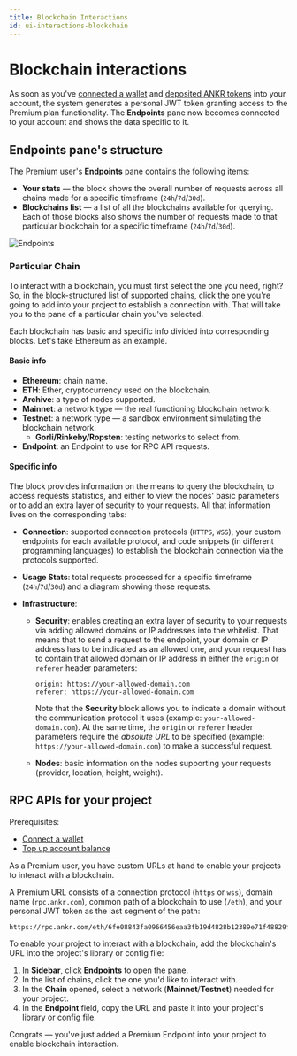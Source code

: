 ```yaml
---
title: Blockchain Interactions
id: ui-interactions-blockchain
---
```


# Blockchain interactions

As soon as you've [connected a wallet](/build-blockchain/products/v2/ui-interactions/#connect-wallet) and [deposited ANKR tokens](/build-blockchain/products/v2/ui-interactions/#top-up) into your account, the system generates a personal JWT token granting access to the Premium plan functionality. The **Endpoints** pane now becomes connected to your account and shows the data specific to it.

## Endpoints pane's structure

The Premium user's **Endpoints** pane contains the following items:

  * **Your stats** — the block shows the overall number of requests across all chains made for a specific timeframe (`24h`/`7d`/`30d`).
  * **Blockchains list** — a list of all the blockchains available for querying. Each of those blocks also shows the number of requests made to that particular blockchain for a specific timeframe (`24h`/`7d`/`30d`).

![Endpoints](@site/static/img/endpoints.png)

### Particular Chain

To interact with a blockchain, you must first select the one you need, right? So, in the block-structured list of supported chains, click the one you're going to add into your project to establish a connection with. That will take you to the pane of a particular chain you've selected.

Each blockchain has basic and specific info divided into corresponding blocks. Let's take Ethereum as an example.

#### Basic info

  * **Ethereum**: chain name.
  * **ETH**: Ether, cryptocurrency used on the blockchain.
  * **Archive**: a type of nodes supported. 
  * **Mainnet**: a network type — the real functioning blockchain network.
  * **Testnet**: a network type — a sandbox environment simulating the blockchain network.
    * **Gorli/Rinkeby/Ropsten**: testing networks to select from.
  * **Endpoint**: an Endpoint to use for RPC API requests.

#### Specific info

The block provides information on the means to query the blockchain, to access requests statistics, and either to view the nodes' basic parameters or to add an extra layer of security to your requests. All that information lives on the corresponding tabs:

  * **Connection**: supported connection protocols (`HTTPS`, `WSS`), your custom endpoints for each available protocol, and code snippets (in different programming languages) to establish the blockchain connection via the protocols supported.

  * **Usage Stats**: total requests processed for a specific timeframe (`24h`/`7d`/`30d`) and a diagram showing those requests.

  * **Infrastructure**: 

    * **Security**: enables creating an extra layer of security to your requests via adding allowed domains or IP addresses into the whitelist. That means that to send a request to the endpoint, your domain or IP address has to be indicated as an allowed one, and your request has to contain that allowed domain or IP address in either the `origin` or `referer` header parameters:

      ```shell
      origin: https://your-allowed-domain.com
      referer: https://your-allowed-domain.com
      ```
      Note that the **Security** block allows you to indicate a domain without the communication protocol it uses (example: `your-allowed-domain.com`). At the same time, the `origin` or `referer` header parameters require the *absolute URL* to be specified (example: `https://your-allowed-domain.com`) to make a successful request.

    * **Nodes**: basic information on the nodes supporting your requests (provider, location, height, weight).

## RPC APIs for your project

Prerequisites:

  * [Connect a wallet](/build-blockchain/products/v2/ui-interactions/#connect-wallet)
  * [Top up account balance](/build-blockchain/products/v2/ui-interactions/#top-up)

As a Premium user, you have custom URLs at hand to enable your projects to interact with a blockchain.

A Premium URL consists of a connection protocol (`https` or `wss`), domain name (`rpc.ankr.com`), common path of a blockchain to use (`/eth`), and your personal JWT token as the last segment of the path:

```http request
https://rpc.ankr.com/eth/6fe08843fa0966456eaa3fb19d4828b12389e71f48829f50df25e45bc5fd6cc5
```

To enable your project to interact with a blockchain, add the blockchain's URL into the project's library or config file:

1. In **Sidebar**, click **Endpoints** to open the pane.
2. In the list of chains, click the one you'd like to interact with.
3. In the **Chain** opened, select a network (**Mainnet**/**Testnet**) needed for your project.
4. In the **Endpoint** field, copy the URL and paste it into your project's library or config file.

Congrats — you've just added a Premium Endpoint into your project to enable blockchain interaction.
